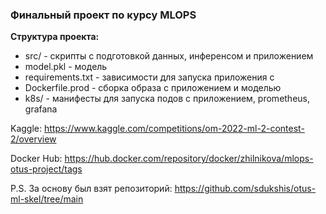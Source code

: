 ### Финальный проект по курсу MLOPS

**Структура проекта:**

- src/ - скрипты с подготовкой данных, инференсом и приложением
- model.pkl - модель
- requirements.txt - зависимости для запуска приложения c 
- Dockerfile.prod - сборка образа с приложением и моделью
- k8s/ - манифесты для запуска подов с приложением, prometheus, grafana

Kaggle:
https://www.kaggle.com/competitions/om-2022-ml-2-contest-2/overview

Docker Hub:
https://hub.docker.com/repository/docker/zhilnikova/mlops-otus-project/tags

P.S. За основу был взят репозиторий: https://github.com/sdukshis/otus-ml-skel/tree/main
